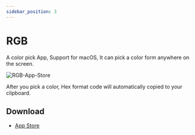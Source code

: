 ```yaml
---
sidebar_position: 3
---
```


# RGB

A color pick App, Support for macOS, It can pick a color form anywhere on the screen.

![RGB-App-Store](https://user-images.githubusercontent.com/1193966/169992576-3460712c-3800-4d5a-b636-ab9371835c6a.png)

After you pick a color, Hex format code will automatically copied to your clipboard.


## Download

* <a href="https://apps.apple.com/app/id1625565060">App Store</a>

